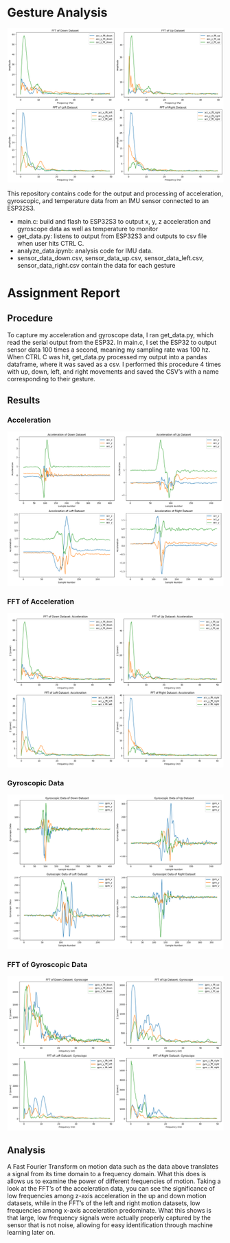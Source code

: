 # Gesture Analysis

![alt text](image.png)

This repository contains code for the output and processing of acceleration, 
gyroscopic, and temperature data from an IMU sensor connected to an ESP32S3. 

- main.c: build and flash to ESP32S3 to output x, y, z acceleration and gyroscope data as well as temperature to monitor
- get_data.py: listens to output from ESP32S3 and outputs to csv file when user hits CTRL C. 
- analyze_data.ipynb: analysis code for IMU data. 
- sensor_data_down.csv, sensor_data_up.csv, sensor_data_left.csv, sensor_data_right.csv contain the data for each gesture





# Assignment Report

## Procedure

To capture my acceleration and gyroscope data, I ran get_data.py, which read the serial output from the ESP32. In main.c, I set the ESP32 to output sensor data 100 times a second, meaning my sampling rate was 100 hz. When CTRL C was hit, get_data.py processed my output into a pandas dataframe, where it was saved as a csv. 
I performed this procedure 4 times with up, down, left, and right movements and saved the CSV’s with a name corresponding to their gesture.

## Results

### Acceleration

![alt text](figures/acceleration.png)

### FFT of Acceleration

![alt text](figures/acceleration_fft.png)

### Gyroscopic Data

![alt text](figures/gyroscope.png)

### FFT of Gyroscopic Data

![alt text](figures/gyroscope_fft.png)


## Analysis

A Fast Fourier Transform on motion data such as the data above translates a signal from its time domain to a frequency domain. What this does is allows us to examine the power of different frequencies of motion. Taking a look at the FFT’s of the acceleration data, you can see the significance of low frequencies among z-axis acceleration in the up and down motion datasets, while in the FFT’s of the left and right motion datasets, low frequencies among x-axis acceleration predominate. What this shows is that large, low frequency signals were actually properly captured by the sensor that is not noise, allowing for easy identification through machine learning later on. 



